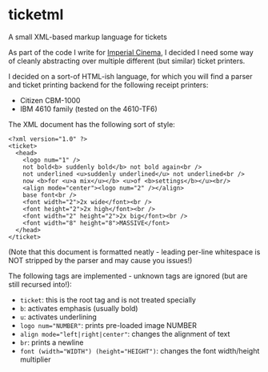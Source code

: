 # ticketml
A small XML-based markup language for tickets

As part of the code I write for [Imperial Cinema](http://www.imperialcinema.co.uk), I decided
I need some way of cleanly abstracting over multiple different (but similar) ticket printers.

I decided on a sort-of HTML-ish language, for which you will find a parser and ticket printing
backend for the following receipt printers:

* Citizen CBM-1000
* IBM 4610 family (tested on the 4610-TF6)

The XML document has the following sort of style:

```
<?xml version="1.0" ?>
<ticket>
  <head>
    <logo num="1" />
    not bold<b> suddenly bold</b> not bold again<br />
    not underlined <u>suddenly underlined</u> not underlined<br />
    now <b>for <u>a mix</u></b> <u>of <b>settings</b></u><br/>
    <align mode="center"><logo num="2" /></align>
    base font<br />
    <font width="2">2x wide</font><br />
    <font height="2">2x high</font><br />
    <font width="2" height="2">2x big</font><br />
    <font width="8" height="8">MASSIVE</font>
  </head>
</ticket>
```

(Note that this document is formatted neatly - leading per-line whitespace is NOT stripped by the parser and may cause you issues!)

The following tags are implemented - unknown tags are ignored (but are still recursed into!):

* `ticket`: this is the root tag and is not treated specially
* `b`: activates emphasis (usually bold)
* `u`: activates underlining
* `logo num="NUMBER"`: prints pre-loaded image NUMBER
* `align mode="left|right|center"`: changes the alignment of text
* `br`: prints a newline
* `font (width="WIDTH") (height="HEIGHT")`: changes the font width/height multiplier
